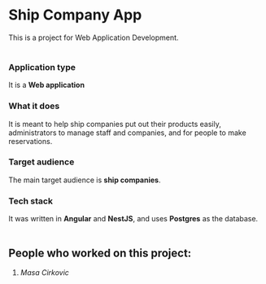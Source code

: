 # Ship Company App
This is a project for Web Application Development.
<br>
<br>

### Application type
It is a **Web application** 
<br>

### What it does
It is meant to help ship companies put out their products easily, administrators to manage staff and companies, and for people to make reservations.
<br>

### Target audience
The main target audience is **ship companies**.
<br>

### Tech stack
It was written in **Angular** and **NestJS**, and uses **Postgres** as the database.
<br>
<br>

## People who worked on this project:
1. _Masa Cirkovic_